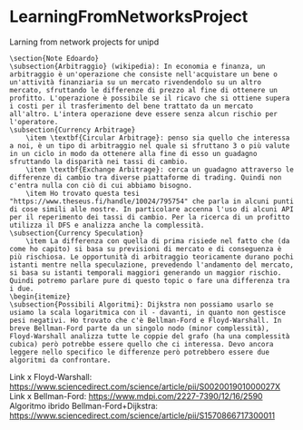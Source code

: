 # LearningFromNetworksProject
Larning from network projects for unipd

	\section{Note Edoardo}
	\subsection{Arbitraggio} (wikipedia): In economia e finanza, un arbitraggio è un'operazione che consiste nell'acquistare un bene o un'attività finanziaria su un mercato rivendendolo su un altro mercato, sfruttando le differenze di prezzo al fine di ottenere un profitto. L'operazione è possibile se il ricavo che si ottiene supera i costi per il trasferimento del bene trattato da un mercato all'altro. L'intera operazione deve essere senza alcun rischio per l'operatore.
	\subsection{Currency Arbitrage}
		\item \textbf{Circular Arbitrage}: penso sia quello che interessa a noi, è un tipo di arbitraggio nel quale si sfruttano 3 o più valute in un ciclo in modo da ottenere alla fine di esso un guadagno sfruttando la disparità nei tassi di cambio.
		\item \textbf{Exchange Arbitrage}: cerca un guadagno attraverso le differenze di cambio tra diverse piattaforme di trading. Quindi non c'entra nulla con ciò di cui abbiamo bisogno.
		\item Ho trovato questa tesi "https://www.theseus.fi/handle/10024/795754" che parla in alcuni punti di cose simili alle nostre. In particolare accenna l'uso di alcuni API per il reperimento dei tassi di cambio. Per la ricerca di un profitto utilizza il DFS e analizza anche la complessità.
	\subsection{Currency Speculation}
	 	\item La differenza con quella di prima risiede nel fatto che (da come ho capito) si basa su previsioni di mercato e di conseguenza è più rischiosa. Le opportunità di arbitraggio teoricamente durano pochi istanti mentre nella speculazione, prevedendo l'andamento del mercato, si basa su istanti temporali maggiori generando un maggior rischio. Quindi potremo parlare pure di questo topic o fare una differenza tra i due. 
	\begin{itemize}
	\subsection{Possibili Algoritmi}: Dijkstra non possiamo usarlo se usiamo la scala logaritmica con il - davanti, in quanto non gestisce pesi negativi. Ho trovato che c'è Bellman-Ford e Floyd-Warshall. In breve Bellman-Ford parte da un singolo nodo (minor complessità), Floyd-Warshall analizza tutte le coppie del grafo (ha una complessità cubica) però potrebbe essere quello che ci interessa. Devo ancora leggere nello specifico le differenze però potrebbero essere due algoritmi da confrontare. 
Link x Floyd-Warshall: https://www.sciencedirect.com/science/article/pii/S002001901000027X 
Link x Bellman-Ford: https://www.mdpi.com/2227-7390/12/16/2590
Algoritmo ibrido Bellman-Ford+Dijkstra: https://www.sciencedirect.com/science/article/pii/S1570866717300011
